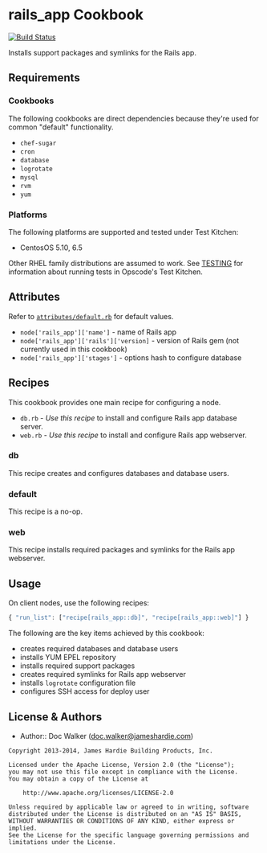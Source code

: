 rails_app Cookbook
==================
[![Build Status](https://travis-ci.org/jhx/cookbook-rails_app.png?branch=master)](https://travis-ci.org/jhx/cookbook-rails_app)

Installs support packages and symlinks for the Rails app.


Requirements
------------
### Cookbooks
The following cookbooks are direct dependencies because they're used for common "default" functionality.

- `chef-sugar`
- `cron`
- `database`
- `logrotate`
- `mysql`
- `rvm`
- `yum`

### Platforms
The following platforms are supported and tested under Test Kitchen:

- CentosOS 5.10, 6.5

Other RHEL family distributions are assumed to work. See [TESTING](TESTING.md) for information about running tests in Opscode's Test Kitchen.


Attributes
----------
Refer to [`attributes/default.rb`](attributes/default.rb) for default values.

- `node['rails_app']['name']` - name of Rails app
- `node['rails_app']['rails']['version]` - version of Rails gem (not currently used in this cookbook)
- `node['rails_app']['stages']` - options hash to configure database


Recipes
-------
This cookbook provides one main recipe for configuring a node.

- `db.rb` - *Use this recipe* to install and configure Rails app database server.
- `web.rb` - *Use this recipe* to install and configure Rails app webserver.

### db
This recipe creates and configures databases and database users.

### default
This recipe is a no-op.

### web
This recipe installs required packages and symlinks for the Rails app webserver.


Usage
-----
On client nodes, use the following recipes:

````javascript
{ "run_list": ["recipe[rails_app::db]", "recipe[rails_app::web]"] }
````

The following are the key items achieved by this cookbook:

- creates required databases and database users
- installs YUM EPEL repository
- installs required support packages
- creates required symlinks for Rails app webserver
- installs `logrotate` configuration file
- configures SSH access for deploy user


License & Authors
-----------------
- Author:: Doc Walker (<doc.walker@jameshardie.com>)

````text
Copyright 2013-2014, James Hardie Building Products, Inc.

Licensed under the Apache License, Version 2.0 (the "License");
you may not use this file except in compliance with the License.
You may obtain a copy of the License at

    http://www.apache.org/licenses/LICENSE-2.0

Unless required by applicable law or agreed to in writing, software
distributed under the License is distributed on an "AS IS" BASIS,
WITHOUT WARRANTIES OR CONDITIONS OF ANY KIND, either express or implied.
See the License for the specific language governing permissions and
limitations under the License.
````
